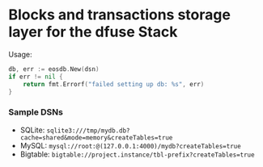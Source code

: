 Blocks and transactions storage layer for the dfuse Stack
=========================================================

Usage:

```go
db, err := eosdb.New(dsn)
if err != nil {
    return fmt.Errorf("failed setting up db: %s", err)
}
```

### Sample DSNs

* SQLite: `sqlite3:///tmp/mydb.db?cache=shared&mode=memory&createTables=true`
* MySQL: `mysql://root:@(127.0.0.1:4000)/mydb?createTables=true`
* Bigtable: `bigtable://project.instance/tbl-prefix?createTables=true`
